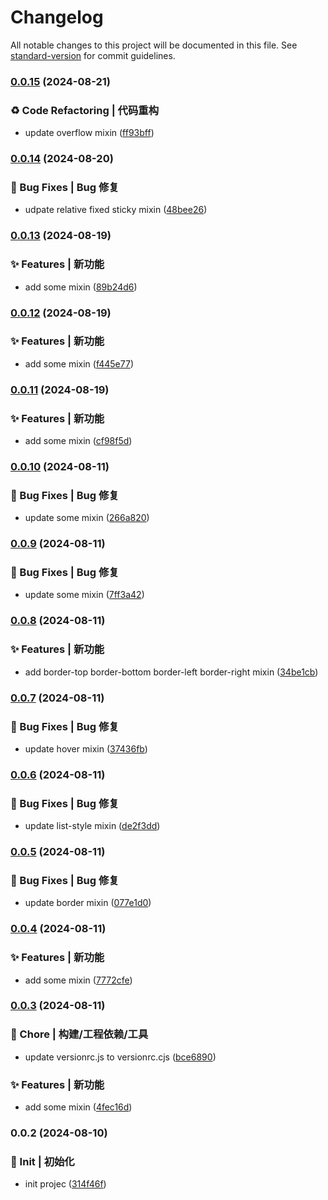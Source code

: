 # Changelog

All notable changes to this project will be documented in this file. See [standard-version](https://github.com/conventional-changelog/standard-version) for commit guidelines.

### [0.0.15](https://github.com/sao-lang/lania-utils-scss/compare/v0.0.14...v0.0.15) (2024-08-21)


### ♻️ Code Refactoring | 代码重构

* update overflow mixin ([ff93bff](https://github.com/sao-lang/lania-utils-scss/commit/ff93bffb9b081acc92d12705bbad13443da1ce99))

### [0.0.14](https://github.com/sao-lang/lania-utils-scss/compare/v0.0.13...v0.0.14) (2024-08-20)


### 🐛 Bug Fixes | Bug 修复

* udpate relative fixed sticky mixin ([48bee26](https://github.com/sao-lang/lania-utils-scss/commit/48bee26f00c2d255e7af0f0d4cf1aadf39bf5c3b))

### [0.0.13](https://github.com/sao-lang/lania-utils-scss/compare/v0.0.12...v0.0.13) (2024-08-19)


### ✨ Features | 新功能

* add some mixin ([89b24d6](https://github.com/sao-lang/lania-utils-scss/commit/89b24d66d3682595288b619e6e898c261f30f6b3))

### [0.0.12](https://github.com/sao-lang/lania-utils-scss/compare/v0.0.11...v0.0.12) (2024-08-19)


### ✨ Features | 新功能

* add some mixin ([f445e77](https://github.com/sao-lang/lania-utils-scss/commit/f445e77e88b47b501c2dff3644e018a21d990604))

### [0.0.11](https://github.com/sao-lang/lania-utils-scss/compare/v0.0.10...v0.0.11) (2024-08-19)


### ✨ Features | 新功能

* add some mixin ([cf98f5d](https://github.com/sao-lang/lania-utils-scss/commit/cf98f5dae9622cde5c7a5f655dc5113d4ce59c9e))

### [0.0.10](https://github.com/sao-lang/lania-utils-scss/compare/v0.0.9...v0.0.10) (2024-08-11)


### 🐛 Bug Fixes | Bug 修复

* update some mixin ([266a820](https://github.com/sao-lang/lania-utils-scss/commit/266a8205941fb3774cdada7792463bde3a8615cd))

### [0.0.9](https://github.com/sao-lang/lania-utils-scss/compare/v0.0.8...v0.0.9) (2024-08-11)


### 🐛 Bug Fixes | Bug 修复

* update some mixin ([7ff3a42](https://github.com/sao-lang/lania-utils-scss/commit/7ff3a42d29a371a9e334e1d41a1923b5d4fa3921))

### [0.0.8](https://github.com/sao-lang/lania-utils-scss/compare/v0.0.7...v0.0.8) (2024-08-11)


### ✨ Features | 新功能

* add border-top border-bottom border-left border-right mixin ([34be1cb](https://github.com/sao-lang/lania-utils-scss/commit/34be1cba0c4062c0154e0716512fedeeaa3fb01f))

### [0.0.7](https://github.com/sao-lang/lania-utils-scss/compare/v0.0.6...v0.0.7) (2024-08-11)


### 🐛 Bug Fixes | Bug 修复

* update hover mixin ([37436fb](https://github.com/sao-lang/lania-utils-scss/commit/37436fb7716a12b5ae513fdf3395c7c6e388d5af))

### [0.0.6](https://github.com/sao-lang/lania-utils-scss/compare/v0.0.5...v0.0.6) (2024-08-11)


### 🐛 Bug Fixes | Bug 修复

* update list-style mixin ([de2f3dd](https://github.com/sao-lang/lania-utils-scss/commit/de2f3dde3ef67829c6b30a56acc77b7ef4a42cd9))

### [0.0.5](https://github.com/sao-lang/lania-utils-scss/compare/v0.0.4...v0.0.5) (2024-08-11)


### 🐛 Bug Fixes | Bug 修复

* update border mixin ([077e1d0](https://github.com/sao-lang/lania-utils-scss/commit/077e1d04f15847460c9afc2671d87e4c08a5376d))

### [0.0.4](https://github.com/sao-lang/lania-utils-scss/compare/v0.0.3...v0.0.4) (2024-08-11)


### ✨ Features | 新功能

* add some mixin ([7772cfe](https://github.com/sao-lang/lania-utils-scss/commit/7772cfe7ba321a92ed78d41529f57aaf78e7180a))

### [0.0.3](https://github.com/sao-lang/lania-utils-scss/compare/v0.0.2...v0.0.3) (2024-08-11)


### 🚀 Chore | 构建/工程依赖/工具

* update versionrc.js to versionrc.cjs ([bce6890](https://github.com/sao-lang/lania-utils-scss/commit/bce68908cfb0be0994eee13ad4c8ca2f4bc5397c))


### ✨ Features | 新功能

* add some mixin ([4fec16d](https://github.com/sao-lang/lania-utils-scss/commit/4fec16d8c2b27094bcaa40329090cccbb323ef0c))

### 0.0.2 (2024-08-10)


### 🎉 Init | 初始化

* init projec ([314f46f](https://github.com/sao-lang/lania-utils-scss/commit/314f46fe7d7a586537b9745b9566bbc4000f20cd))
